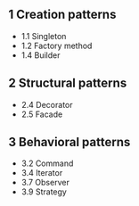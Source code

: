 ## 1 Creation patterns

- 1.1 Singleton
- 1.2 Factory method
- 1.4 Builder

## 2 Structural patterns

- 2.4 Decorator
- 2.5 Facade

## 3 Behavioral patterns

- 3.2 Command
- 3.4 Iterator
- 3.7 Observer
- 3.9 Strategy
